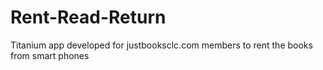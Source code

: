 Rent-Read-Return
================

Titanium app developed for justbooksclc.com members to rent the books from smart phones